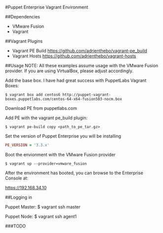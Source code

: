 #Puppet Enterprise Vagrant Environment

##Dependencies
* VMware Fusion
* Vagrant

##Vagrant Plugins
* Vagrant PE Build
  https://github.com/adrienthebo/vagrant-pe_build
* Vagrant Hosts
 https://github.com/adrienthebo/vagrant-hosts

##Usage
NOTE:  All these examples assume usage with the VMware Fusion provider.  If
you are using VirtualBox, please adjust accordingly.

Add the base box.  I have had great success with PuppetLabs Vagrant
Boxes:

```
$ vagrant box add centos6 http://puppet-vagrant-boxes.puppetlabs.com/centos-64-x64-fusion503-nocm.box
```

 Download PE from puppetlabs.com

 Add PE with the vagrant pe_build plugin:
```
$ vagrant pe-build copy <path_to_pe_tar.gz>
```

Set the version of Puppet Enterprise you will be installing
```ruby
PE_VERSION = '3.3.x'
```

Boot the envionment with the VMware Fusion provider
```
$ vagrant up --provider=vmware_fusion
```

After the environment has booted, you can browse to the Enterprise Console at:

  https://192.168.34.10

##Logging in

  Puppet Master:
  $ vagrant ssh master

  Puppet Node:
  $ vagrant ssh agent1

###TODO
